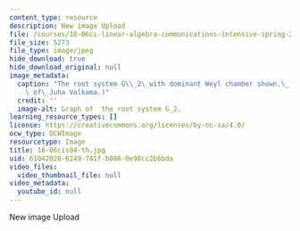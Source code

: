 ```yaml
---
content_type: resource
description: New image Upload
file: /courses/18-06ci-linear-algebra-communications-intensive-spring-2004/610420286249741fb0860e98cc2b6bda_18-06cis04-th.jpg
file_size: 5273
file_type: image/jpeg
hide_download: true
hide_download_original: null
image_metadata:
  caption: "The root system G\\_2\_with dominant Weyl chamber shown.\_(Image courtesy\
    \ of\_Juha Valkama.)"
  credit: ''
  image-alt: Graph of  the root system G_2.
learning_resource_types: []
license: https://creativecommons.org/licenses/by-nc-sa/4.0/
ocw_type: OCWImage
resourcetype: Image
title: 18-06cis04-th.jpg
uid: 61042028-6249-741f-b086-0e98cc2b6bda
video_files:
  video_thumbnail_file: null
video_metadata:
  youtube_id: null
---
```

New image Upload